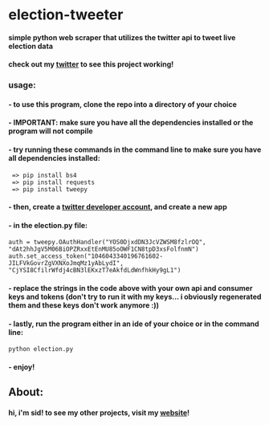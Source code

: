 # election-tweeter
#### simple python web scraper that utilizes the twitter api to tweet live election data
#### check out my [twitter](https://twitter.com/sidlohani) to see this project working!
 
### usage:
####  - to use this program, clone the repo into a directory of your choice
####  - IMPORTANT: make sure you have all the dependencies installed or the program will not compile
####  - try running these commands in the command line to make sure you have all dependencies installed:

~~~
 => pip install bs4
 => pip install requests
 => pip install tweepy
~~~

####  - then, create a [twitter developer account](https://developer.twitter.com/en), and create a new app
####  - in the election.py file:

~~~
auth = tweepy.OAuthHandler("YOS0DjxdDN3JcVZWSM8fzlrOQ", "dAt2hhJgV5M06BiOPZRxxEtEnMU85oOWF1CN8tpD3xsFolfnmN")
auth.set_access_token("1046043340196761602-JILFVkGovrZgVXNXoJmqMz1yAbLydI", "CjYSI8CfilrWfdj4cBN3lEKxzT7eAkfdLdWnfhkHy9gL1")
~~~

####  - replace the strings in the code above with your own api and consumer keys and tokens (don't try to run it with my keys... i obviously regenerated them and these keys don't work anymore :))

####  - lastly, run the program either in an ide of your choice or in the command line:
~~~
python election.py
~~~

####  - enjoy!


## About:
#### hi, i'm sid! to see my other projects, visit my [website](http://siddharthlohani.dev/)!
